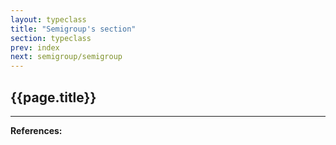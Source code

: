 ```yaml
---
layout: typeclass
title: "Semigroup's section"
section: typeclass
prev: index
next: semigroup/semigroup
---
```


## {{page.title}}

---

**References:**
